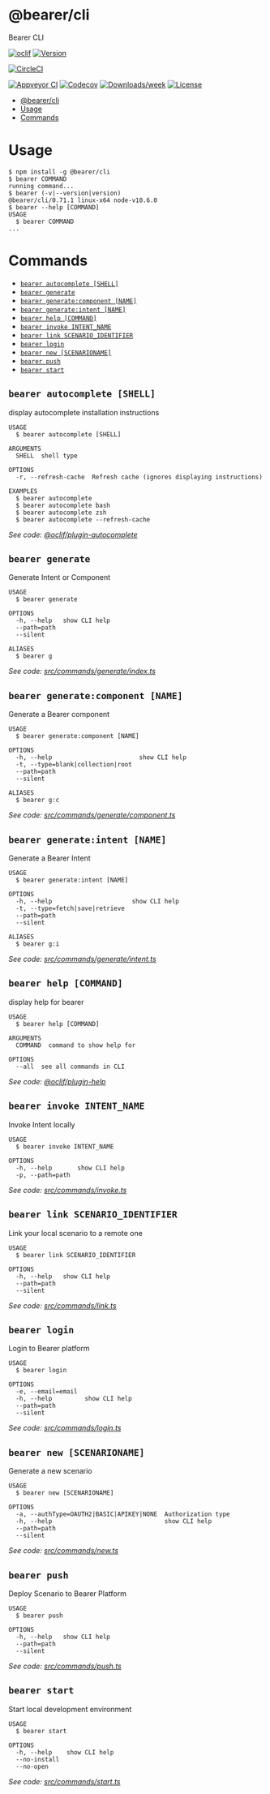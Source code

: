 # @bearer/cli

Bearer CLI

[![oclif](https://img.shields.io/badge/cli-oclif-brightgreen.svg)](https://oclif.io)
[![Version](https://img.shields.io/npm/v/@bearer/cli.svg)](https://npmjs.org/package/@bearer/cli)

[![CircleCI](https://circleci.com/gh/Bearer/bearer/packages/cli/tree/master.svg?style=shield)](https://circleci.com/gh/Bearer/bearer/packages/cli/tree/master)

[![Appveyor CI](https://ci.appveyor.com/api/projects/status/github/Bearer/bearer/packages/cli?branch=master&svg=true)](https://ci.appveyor.com/project/Bearer/bearer/packages/cli/branch/master)
[![Codecov](https://codecov.io/gh/Bearer/bearer/packages/cli/branch/master/graph/badge.svg)](https://codecov.io/gh/Bearer/bearer/packages/cli)
[![Downloads/week](https://img.shields.io/npm/dw/@bearer/cli.svg)](https://npmjs.org/package/@bearer/cli)
[![License](https://img.shields.io/npm/l/@bearer/cli.svg)](https://github.com/Bearer/bearer/packages/cli/blob/master/package.json)

<!-- toc -->
* [@bearer/cli](#bearer-cli)
* [Usage](#usage)
* [Commands](#commands)
<!-- tocstop -->

# Usage

<!-- usage -->
```sh-session
$ npm install -g @bearer/cli
$ bearer COMMAND
running command...
$ bearer (-v|--version|version)
@bearer/cli/0.71.1 linux-x64 node-v10.6.0
$ bearer --help [COMMAND]
USAGE
  $ bearer COMMAND
...
```
<!-- usagestop -->

# Commands

<!-- commands -->
* [`bearer autocomplete [SHELL]`](#bearer-autocomplete-shell)
* [`bearer generate`](#bearer-generate)
* [`bearer generate:component [NAME]`](#bearer-generatecomponent-name)
* [`bearer generate:intent [NAME]`](#bearer-generateintent-name)
* [`bearer help [COMMAND]`](#bearer-help-command)
* [`bearer invoke INTENT_NAME`](#bearer-invoke-intent-name)
* [`bearer link SCENARIO_IDENTIFIER`](#bearer-link-scenario-identifier)
* [`bearer login`](#bearer-login)
* [`bearer new [SCENARIONAME]`](#bearer-new-scenarioname)
* [`bearer push`](#bearer-push)
* [`bearer start`](#bearer-start)

## `bearer autocomplete [SHELL]`

display autocomplete installation instructions

```
USAGE
  $ bearer autocomplete [SHELL]

ARGUMENTS
  SHELL  shell type

OPTIONS
  -r, --refresh-cache  Refresh cache (ignores displaying instructions)

EXAMPLES
  $ bearer autocomplete
  $ bearer autocomplete bash
  $ bearer autocomplete zsh
  $ bearer autocomplete --refresh-cache
```

_See code: [@oclif/plugin-autocomplete](https://github.com/oclif/plugin-autocomplete/blob/v0.1.0/src/commands/autocomplete/index.ts)_

## `bearer generate`

Generate Intent or Component

```
USAGE
  $ bearer generate

OPTIONS
  -h, --help   show CLI help
  --path=path
  --silent

ALIASES
  $ bearer g
```

_See code: [src/commands/generate/index.ts](https://github.com/Bearer/bearer/blob/v0.71.1/src/commands/generate/index.ts)_

## `bearer generate:component [NAME]`

Generate a Bearer component

```
USAGE
  $ bearer generate:component [NAME]

OPTIONS
  -h, --help                        show CLI help
  -t, --type=blank|collection|root
  --path=path
  --silent

ALIASES
  $ bearer g:c
```

_See code: [src/commands/generate/component.ts](https://github.com/Bearer/bearer/blob/v0.71.1/src/commands/generate/component.ts)_

## `bearer generate:intent [NAME]`

Generate a Bearer Intent

```
USAGE
  $ bearer generate:intent [NAME]

OPTIONS
  -h, --help                      show CLI help
  -t, --type=fetch|save|retrieve
  --path=path
  --silent

ALIASES
  $ bearer g:i
```

_See code: [src/commands/generate/intent.ts](https://github.com/Bearer/bearer/blob/v0.71.1/src/commands/generate/intent.ts)_

## `bearer help [COMMAND]`

display help for bearer

```
USAGE
  $ bearer help [COMMAND]

ARGUMENTS
  COMMAND  command to show help for

OPTIONS
  --all  see all commands in CLI
```

_See code: [@oclif/plugin-help](https://github.com/oclif/plugin-help/blob/v2.1.2/src/commands/help.ts)_

## `bearer invoke INTENT_NAME`

Invoke Intent locally

```
USAGE
  $ bearer invoke INTENT_NAME

OPTIONS
  -h, --help       show CLI help
  -p, --path=path
```

_See code: [src/commands/invoke.ts](https://github.com/Bearer/bearer/blob/v0.71.1/src/commands/invoke.ts)_

## `bearer link SCENARIO_IDENTIFIER`

Link your local scenario to a remote one

```
USAGE
  $ bearer link SCENARIO_IDENTIFIER

OPTIONS
  -h, --help   show CLI help
  --path=path
  --silent
```

_See code: [src/commands/link.ts](https://github.com/Bearer/bearer/blob/v0.71.1/src/commands/link.ts)_

## `bearer login`

Login to Bearer platform

```
USAGE
  $ bearer login

OPTIONS
  -e, --email=email
  -h, --help         show CLI help
  --path=path
  --silent
```

_See code: [src/commands/login.ts](https://github.com/Bearer/bearer/blob/v0.71.1/src/commands/login.ts)_

## `bearer new [SCENARIONAME]`

Generate a new scenario

```
USAGE
  $ bearer new [SCENARIONAME]

OPTIONS
  -a, --authType=OAUTH2|BASIC|APIKEY|NONE  Authorization type
  -h, --help                               show CLI help
  --path=path
  --silent
```

_See code: [src/commands/new.ts](https://github.com/Bearer/bearer/blob/v0.71.1/src/commands/new.ts)_

## `bearer push`

Deploy Scenario to Bearer Platform

```
USAGE
  $ bearer push

OPTIONS
  -h, --help   show CLI help
  --path=path
  --silent
```

_See code: [src/commands/push.ts](https://github.com/Bearer/bearer/blob/v0.71.1/src/commands/push.ts)_

## `bearer start`

Start local development environment

```
USAGE
  $ bearer start

OPTIONS
  -h, --help    show CLI help
  --no-install
  --no-open
```

_See code: [src/commands/start.ts](https://github.com/Bearer/bearer/blob/v0.71.1/src/commands/start.ts)_
<!-- commandsstop -->
